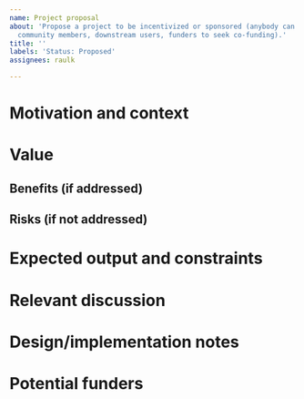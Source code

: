 ```yaml
---
name: Project proposal
about: 'Propose a project to be incentivized or sponsored (anybody can propose a project:
  community members, downstream users, funders to seek co-funding).'
title: ''
labels: 'Status: Proposed'
assignees: raulk

---
```


# Motivation and context

<!-- Describe what's the current situation, where this project fits in, where does this proposal emerge from, etc. -->

# Value

<!-- Help the community understand the worth of carrying out this project, by filling out the benefits and risks subsections. Write any general comments here. -->

## Benefits (if addressed)

<!-- Describe how addressing this project would result in positive effects for the libp2p stack, community, implementers (people _building_ libp2p), downstream users (developers _using_ libp2p in their projects), etc. -->

## Risks (if not addressed)

<!-- Describe what would be harmed, damaged or rendered inefficient if the community decides to discard this project (including possible worst case scenarios). -->

# Expected output and constraints

<!-- Describe what you'd expect to be delivered by whoever picks up this bounty. Specify any timeline or scope constraints (e.g. "this needs to be finished by end of October 2019 because...") -->

# Relevant discussion

<!-- If there has been past discussion about this project, provide pointers. Plus points if you synthesize the gist. -->

# Design/implementation notes

<!-- Optional: if you have an idea in mind of how this would be accomplished, write down your notes here. -->

# Potential funders

<!-- Optional: know of projects or organizations that would benefit from seeing this project come to fruition? Enumerate them here, supplying some context, and possibly mention the relevant people. -->
